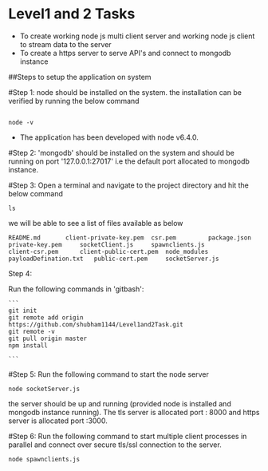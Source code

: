 # Level1 and 2 Tasks
* To create working node js multi client server and working node js client to stream data to the server
* To create a https server to serve API's and connect to mongodb instance

##Steps to setup the application on system

#Step 1: node should be installed on the system.
       the installation can be verified by running the below command
```

node -v

```
* The application has been developed with node v6.4.0.       

#Step 2: 'mongodb' should be installed on the system and should be running on port '127.0.0.1:27017' i.e the default port allocated to mongodb instance.

#Step 3: Open a terminal and navigate to the project directory and hit the below command

```
ls

```
we will be able to see a list of files available as below

```
README.md		client-private-key.pem	csr.pem			package.json		private-key.pem		socketClient.js		spawnclients.js
client-csr.pem		client-public-cert.pem	node_modules		payloadDefination.txt	public-cert.pem		socketServer.js		

```


Step 4: 

Run the following commands in 'gitbash':

	```
	git init
	git remote add origin https://github.com/shubham1144/Level1and2Task.git
	git remote -v
	git pull origin master
	npm install

	```
#Step 5: Run the following command to start the node server 

```
node socketServer.js

```
the server should be up and running (provided node is installed and mongodb instance running).
The tls server is allocated port : 8000 and https server is allocated port :3000.

#Step 6: Run the following command to start multiple client processes in parallel and connect over secure tls/ssl connection to the server.

```
node spawnclients.js

```

